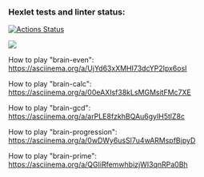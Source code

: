 ### Hexlet tests and linter status:
[![Actions Status](https://github.com/vikileon/frontend-project-44/workflows/hexlet-check/badge.svg)](https://github.com/vikileon/frontend-project-44/actions)

<a href="https://codeclimate.com/github/vikileon/frontend-project-44/maintainability"><img src="https://api.codeclimate.com/v1/badges/becf06779a2146e1a977/maintainability" /></a>

How to play "brain-even":
https://asciinema.org/a/UjYd63xXMHI73dcYP2Ipx6osI

How to play "brain-calc": 
https://asciinema.org/a/00eAXIsf38kLsMGMsitFMc7XE

How to play "brain-gcd":
https://asciinema.org/a/arPLE8fzkhBQAu6gyIH5tlZ8c

How to play "brain-progression":
https://asciinema.org/a/0wDWy6usSl7u4wARMspfBjpyD

How to play "brain-prime":
https://asciinema.org/a/QGIiRfemwhbizjWI3qnRPa0Bh